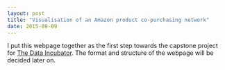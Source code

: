 ```yaml
---
layout: post
title: "Visualisation of an Amazon product co-purchasing network"
date: 2015-09-09
---
```


I put this webpage together as the first step towards the capstone project for [The Data Incubator](https://www.thedataincubator.com). The format and structure of the webpage will be decided later on.